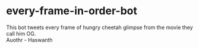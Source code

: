 # every-frame-in-order-bot
This bot tweets every frame of hungry cheetah glimpse from the movie they call him OG.<br>
Auothr - Haswanth
